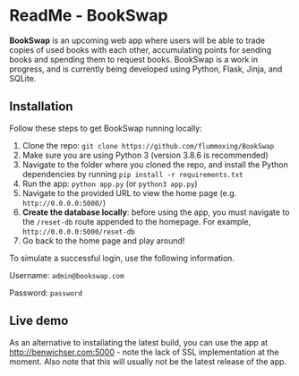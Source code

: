 # ReadMe - BookSwap

**BookSwap** is an upcoming web app where users will be able to trade copies of used books with each other, accumulating points for sending books and spending them to request books. BookSwap is a work in progress, and is currently being developed using Python, Flask, Jinja, and SQLite.

## Installation

Follow these steps to get BookSwap running locally:

1. Clone the repo: `git clone https://github.com/flummoxing/BookSwap`
2. Make sure you are using Python 3 (version 3.8.6 is recommended)
3. Navigate to the folder where you cloned the repo, and install the Python dependencies by running `pip install -r requirements.txt`
4. Run the app: `python app.py` (or `python3 app.py`)
5. Navigate to the provided URL to view the home page (e.g. `http://0.0.0.0:5000/`)
6. **Create the database locally**: before using the app, you must navigate to the `/reset-db` route appended to the homepage. For example, `http://0.0.0.0:5000/reset-db`
7. Go back to the home page and play around! 

To simulate a successful login, use the following information.

Username: `admin@bookswap.com`

Password: `password`



## Live demo

As an alternative to installating the latest build, you can use the app at http://benwichser.com:5000 - note the lack of SSL implementation at the moment. Also note that this will usually not be the latest release of the app.









